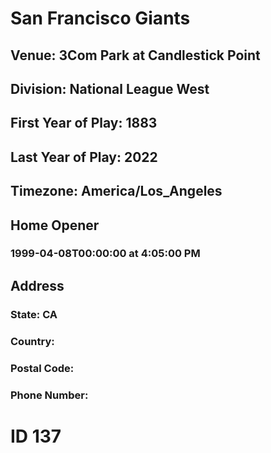 # San Francisco Giants
## Venue: 3Com Park at Candlestick Point
## Division: National League West
## First Year of Play: 1883
## Last Year of Play: 2022
## Timezone: America/Los_Angeles
## Home Opener
### 1999-04-08T00:00:00 at 4:05:00 PM
## Address
### 
### State: CA
### Country: 
### Postal Code: 
### Phone Number: 
# ID 137